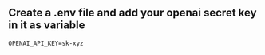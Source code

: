 ## Create a .env file and add your openai secret key in it as variable
```.env
OPENAI_API_KEY=sk-xyz
```